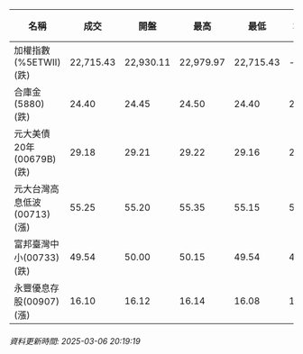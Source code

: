| 名稱 | 成交 | 開盤 | 最高 | 最低 | 均價 | 成交金額(億) | 昨收 | 漲跌幅 | 漲跌 | 總量 | 昨量 | 振幅 |
| -------- | -------- | -------- | -------- |-------- | -------- | -------- |-------- |-------- |-------- | -------- | -------- |-------- |
|加權指數(%5ETWII) (跌)|22,715.43|22,930.11|22,979.97|22,715.43|-|3,497.82|22,871.90|0.68%|156.47|6,570,531|0|1.16%|
|合庫金(5880) (跌)|24.40|24.45|24.50|24.40|24.45|1.80|24.45|0.20%|0.05|7,364|7,432|0.41%|
|元大美債20年(00679B) (跌)|29.18|29.21|29.22|29.16|29.18|14.97|29.40|0.75%|0.22|51,311|105,768|0.20%|
|元大台灣高息低波(00713) (漲)|55.25|55.20|55.35|55.15|55.26|5.73|55.10|0.27%|0.15|10,368|11,485|0.36%|
|富邦臺灣中小(00733) (跌)|49.54|50.00|50.15|49.54|49.79|0.575|49.77|0.46%|0.23|1,154|1,045|1.23%|
|永豐優息存股(00907) (漲)|16.10|16.12|16.14|16.08|16.11|0.442|16.05|0.31%|0.05|2,744|2,574|0.37%|
###### 資料更新時間: 2025-03-06 20:19:19